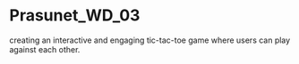 # Prasunet_WD_03
creating an interactive and engaging tic-tac-toe game where users can play against each other.
